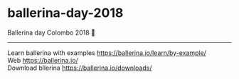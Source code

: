 # ballerina-day-2018
Ballerina day Colombo 2018 :dancer:
***

Learn ballerina with examples https://ballerina.io/learn/by-example/<br/>
Web https://ballerina.io/<br/>
Download bllerina https://ballerina.io/downloads/

